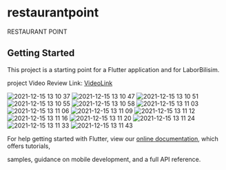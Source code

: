 # restaurantpoint

RESTAURANT POINT

## Getting Started

This project is a starting point for a Flutter application and for LaborBilisim.

project Video Review Link:
[VideoLink](https://digitalpratix.com/wp-content/uploads/2021-12-15-13.05.19.mp4)


![2021-12-15 13 10 37](https://user-images.githubusercontent.com/48150826/146167370-42726810-5fee-4bb7-a60b-70bb2f33f925.jpg)
![2021-12-15 13 10 47](https://user-images.githubusercontent.com/48150826/146167383-6b5df8e0-51df-4462-812e-371f37d35215.jpg)
![2021-12-15 13 10 51](https://user-images.githubusercontent.com/48150826/146167387-4d7376ef-261e-4c61-9874-fedbc5c0c916.jpg)
![2021-12-15 13 10 55](https://user-images.githubusercontent.com/48150826/146167388-c86ff7c9-b13b-45d7-b346-d1c817d0a0a3.jpg)
![2021-12-15 13 10 58](https://user-images.githubusercontent.com/48150826/146167391-773c74d2-c069-46d3-94ef-d670b2377fa9.jpg)
![2021-12-15 13 11 03](https://user-images.githubusercontent.com/48150826/146167394-75ba3242-1d6f-4b48-8c9a-bdd080e50739.jpg)
![2021-12-15 13 11 06](https://user-images.githubusercontent.com/48150826/146167395-9dd35adf-74da-4783-904d-d6c548f558a0.jpg)
![2021-12-15 13 11 09](https://user-images.githubusercontent.com/48150826/146167397-1be747f3-4cf2-47b1-9320-4ca5a7c9cadd.jpg)
![2021-12-15 13 11 12](https://user-images.githubusercontent.com/48150826/146167399-7a43347a-148a-463d-95c8-aa95c006b2f1.jpg)
![2021-12-15 13 11 16](https://user-images.githubusercontent.com/48150826/146167401-b95ab556-c89c-4945-b289-50efe3cca612.jpg)
![2021-12-15 13 11 20](https://user-images.githubusercontent.com/48150826/146167403-87b216bd-af39-491e-bb58-88fa94b75c02.jpg)
![2021-12-15 13 11 24](https://user-images.githubusercontent.com/48150826/146167405-914dd541-cd8d-4192-b16e-d746575288eb.jpg)
![2021-12-15 13 11 33](https://user-images.githubusercontent.com/48150826/146167406-ea57a78c-1a8d-4fe3-85be-4397cbf71ead.jpg)
![2021-12-15 13 11 43](https://user-images.githubusercontent.com/48150826/146167407-0b0a2631-0677-494a-a20f-e1186325234b.jpg)

For help getting started with Flutter, view our
[online documentation](https://flutter.dev/docs), which offers tutorials,

samples, guidance on mobile development, and a full API reference.
